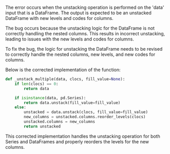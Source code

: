 The error occurs when the unstacking operation is performed on the 'data' input that is a DataFrame. The output is expected to be an unstacked DataFrame with new levels and codes for columns.

The bug occurs because the unstacking logic for the DataFrame is not correctly handling the nested columns. This results in incorrect unstacking, leading to issues with the new levels and codes for columns.

To fix the bug, the logic for unstacking the DataFrame needs to be revised to correctly handle the nested columns, new levels, and new codes for columns.

Below is the corrected implementation of the function:

```python
def _unstack_multiple(data, clocs, fill_value=None):
    if len(clocs) == 0:
        return data

    if isinstance(data, pd.Series):
        return data.unstack(fill_value=fill_value)
    else:
        unstacked = data.unstack(clocs, fill_value=fill_value)
        new_columns = unstacked.columns.reorder_levels(clocs)
        unstacked.columns = new_columns
        return unstacked
```

This corrected implementation handles the unstacking operation for both Series and DataFrames and properly reorders the levels for the new columns.